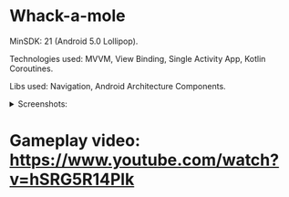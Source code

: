 # Whack-a-mole

MinSDK: 21 (Android 5.0 Lollipop).

Technologies used: MVVM, View Binding, Single Activity App, Kotlin Coroutines.

Libs used: Navigation, Android Architecture Components.

<details>
  <summary>Screenshots:</summary>
  
![Альтернативный текст](screenshots/main_menu.jpg)
![Альтернативный текст](screenshots/game_prestart.jpg)
![Альтернативный текст](screenshots/game_in_progress.jpg)
![Альтернативный текст](screenshots/game_over.jpg)

</details>

# Gameplay video: https://www.youtube.com/watch?v=hSRG5R14Plk
